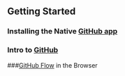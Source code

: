 ## Getting Started

### Installing the Native [GitHub app](https://help.github.com/articles/set-up-git)


### Intro to [GitHub](http://git-scm.com/book/en/Getting-Started-Git-Basics)


###[GitHub Flow](https://github.com/blog/1557-github-flow-in-the-browser) in the Browser
